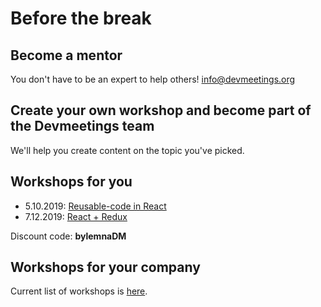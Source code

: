 # Before the break

## Become a mentor

You don't have to be an expert to help others! [info@devmeetings.org](https://github.com/Okelm/devmeetings-react-ts/tree/bcdab375ea22fc1c2193ef4248330146e6860c0c/info@devmeetings.org)

## Create your own workshop and become part of the Devmeetings team

We'll help you create content on the topic you've picked.

## Workshops for you

* 5.10.2019: [Reusable-code in React](https://evenea.pl/event/ReusableCodeInReact)
* 7.12.2019: [React + Redux](https://evenea.pl/event/ReactReduX)

Discount code: **bylemnaDM**

## Workshops for your company

Current list of workshops is [here](https://docs.google.com/document/u/1/d/1oaDPkFbi0wsae8BbYVgqrxt4Pf86Kd6P0UWWzraCYd8/edit?usp=drive_web&ouid=113653720711710401955).

